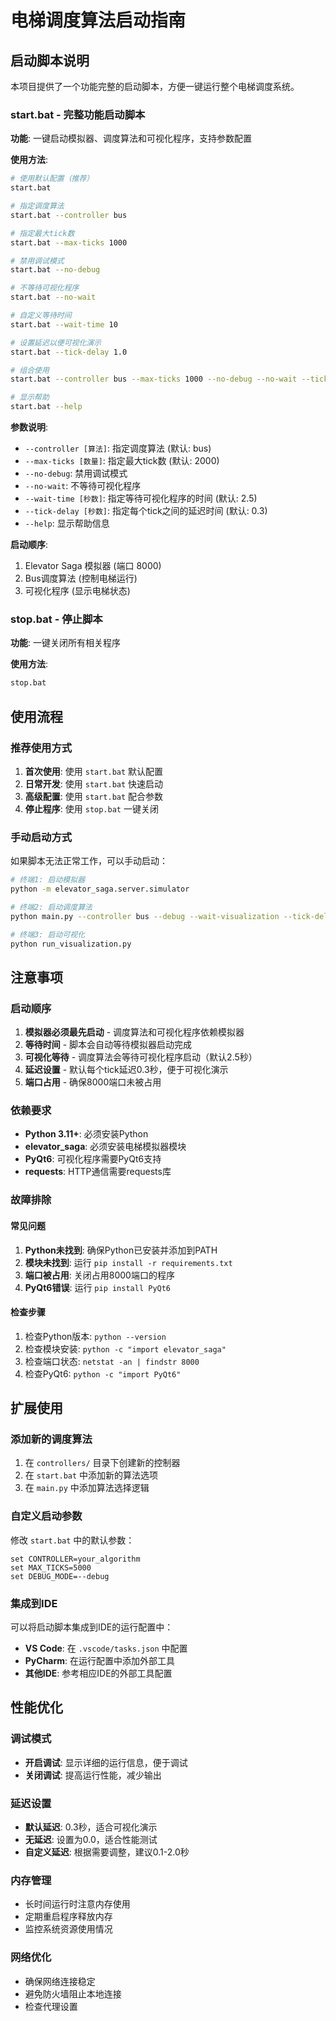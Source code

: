 # 电梯调度算法启动指南

## 启动脚本说明

本项目提供了一个功能完整的启动脚本，方便一键运行整个电梯调度系统。

### start.bat - 完整功能启动脚本

**功能**: 一键启动模拟器、调度算法和可视化程序，支持参数配置

**使用方法**:
```bash
# 使用默认配置（推荐）
start.bat

# 指定调度算法
start.bat --controller bus

# 指定最大tick数
start.bat --max-ticks 1000

# 禁用调试模式
start.bat --no-debug

# 不等待可视化程序
start.bat --no-wait

# 自定义等待时间
start.bat --wait-time 10

# 设置延迟以便可视化演示
start.bat --tick-delay 1.0

# 组合使用
start.bat --controller bus --max-ticks 1000 --no-debug --no-wait --tick-delay 0.5

# 显示帮助
start.bat --help
```

**参数说明**:
- `--controller [算法]`: 指定调度算法 (默认: bus)
- `--max-ticks [数量]`: 指定最大tick数 (默认: 2000)
- `--no-debug`: 禁用调试模式
- `--no-wait`: 不等待可视化程序
- `--wait-time [秒数]`: 指定等待可视化程序的时间 (默认: 2.5)
- `--tick-delay [秒数]`: 指定每个tick之间的延迟时间 (默认: 0.3)
- `--help`: 显示帮助信息

**启动顺序**:
1. Elevator Saga 模拟器 (端口 8000)
2. Bus调度算法 (控制电梯运行)
3. 可视化程序 (显示电梯状态)

### stop.bat - 停止脚本

**功能**: 一键关闭所有相关程序

**使用方法**:
```bash
stop.bat
```

## 使用流程

### 推荐使用方式

1. **首次使用**: 使用 `start.bat` 默认配置
2. **日常开发**: 使用 `start.bat` 快速启动
3. **高级配置**: 使用 `start.bat` 配合参数
4. **停止程序**: 使用 `stop.bat` 一键关闭

### 手动启动方式

如果脚本无法正常工作，可以手动启动：

```bash
# 终端1: 启动模拟器
python -m elevator_saga.server.simulator

# 终端2: 启动调度算法
python main.py --controller bus --debug --wait-visualization --tick-delay 0.3

# 终端3: 启动可视化
python run_visualization.py
```

## 注意事项

### 启动顺序
1. **模拟器必须最先启动** - 调度算法和可视化程序依赖模拟器
2. **等待时间** - 脚本会自动等待模拟器启动完成
3. **可视化等待** - 调度算法会等待可视化程序启动（默认2.5秒）
4. **延迟设置** - 默认每个tick延迟0.3秒，便于可视化演示
5. **端口占用** - 确保8000端口未被占用

### 依赖要求
- **Python 3.11+**: 必须安装Python
- **elevator_saga**: 必须安装电梯模拟器模块
- **PyQt6**: 可视化程序需要PyQt6支持
- **requests**: HTTP通信需要requests库

### 故障排除

#### 常见问题
1. **Python未找到**: 确保Python已安装并添加到PATH
2. **模块未找到**: 运行 `pip install -r requirements.txt`
3. **端口被占用**: 关闭占用8000端口的程序
4. **PyQt6错误**: 运行 `pip install PyQt6`

#### 检查步骤
1. 检查Python版本: `python --version`
2. 检查模块安装: `python -c "import elevator_saga"`
3. 检查端口状态: `netstat -an | findstr 8000`
4. 检查PyQt6: `python -c "import PyQt6"`

## 扩展使用

### 添加新的调度算法
1. 在 `controllers/` 目录下创建新的控制器
2. 在 `start.bat` 中添加新的算法选项
3. 在 `main.py` 中添加算法选择逻辑

### 自定义启动参数
修改 `start.bat` 中的默认参数：
```batch
set CONTROLLER=your_algorithm
set MAX_TICKS=5000
set DEBUG_MODE=--debug
```

### 集成到IDE
可以将启动脚本集成到IDE的运行配置中：
- **VS Code**: 在 `.vscode/tasks.json` 中配置
- **PyCharm**: 在运行配置中添加外部工具
- **其他IDE**: 参考相应IDE的外部工具配置

## 性能优化

### 调试模式
- **开启调试**: 显示详细的运行信息，便于调试
- **关闭调试**: 提高运行性能，减少输出

### 延迟设置
- **默认延迟**: 0.3秒，适合可视化演示
- **无延迟**: 设置为0.0，适合性能测试
- **自定义延迟**: 根据需要调整，建议0.1-2.0秒

### 内存管理
- 长时间运行时注意内存使用
- 定期重启程序释放内存
- 监控系统资源使用情况

### 网络优化
- 确保网络连接稳定
- 避免防火墙阻止本地连接
- 检查代理设置
